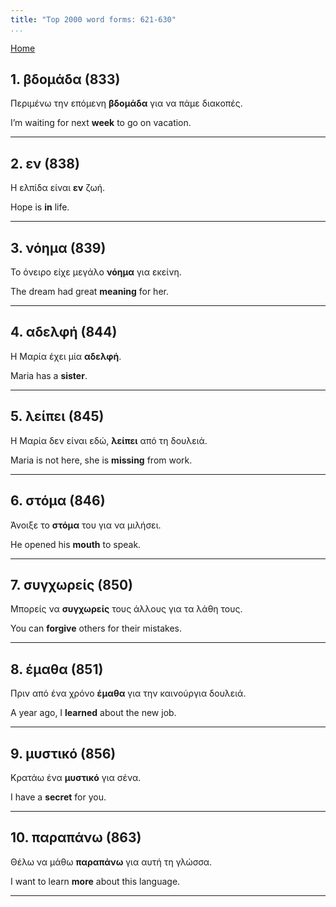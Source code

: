```yaml
---
title: "Top 2000 word forms: 621-630"
...
```


[Home](./) 

## 1. βδομάδα (833)

Περιμένω την επόμενη **βδομάδα** για να πάμε διακοπές.

I’m waiting for next **week** to go on vacation.

---

## 2. εν (838)

Η ελπίδα είναι **εν** ζωή.

Hope is **in** life.

---

## 3. νόημα (839)

Το όνειρο είχε μεγάλο **νόημα** για εκείνη.  

The dream had great **meaning** for her.

---

## 4. αδελφή (844)

Η Μαρία έχει μία **αδελφή**.

Maria has a **sister**.

---

## 5. λείπει (845)

Η Μαρία δεν είναι εδώ, **λείπει** από τη δουλειά.

Maria is not here, she is **missing** from work.

---

## 6. στόμα (846)

Άνοιξε το **στόμα** του για να μιλήσει.  

He opened his **mouth** to speak.

---

## 7. συγχωρείς (850)

Μπορείς να **συγχωρείς** τους άλλους για τα λάθη τους.  

You can **forgive** others for their mistakes.

---

## 8. έμαθα (851)

Πριν από ένα χρόνο **έμαθα** για την καινούργια δουλειά.

A year ago, I **learned** about the new job.

---

## 9. μυστικό (856)

Κρατάω ένα **μυστικό** για σένα.

I have a **secret** for you.

---

## 10. παραπάνω (863)

Θέλω να μάθω **παραπάνω** για αυτή τη γλώσσα.  

I want to learn **more** about this language.

---

